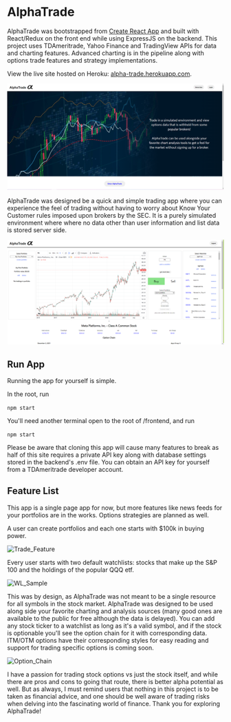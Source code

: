 # AlphaTrade

AlphaTrade was bootstrapped from [Create React App](https://github.com/facebook/create-react-app) and built with React/Redux on the front end while using ExpressJS on the backend. This project uses TDAmeritrade, Yahoo Finance and TradingView APIs for data and charting features. Advanced charting is in the pipeline along with options trade features and strategy implementations.

View the live site hosted on Heroku:  [alpha-trade.herokuapp.com](https://alpha-trade.herokuapp.com/).

![Splash_Page](https://raw.githubusercontent.com/flow-state-15/alpha_trade/main/resources/screenshots/splash_page.PNG)

AlphaTrade was designed be a quick and simple trading app where you can experience the feel of trading without having to worry about Know Your Customer rules imposed upon brokers by the SEC. It is a purely simulated environment where where no data other than user information and list data is stored server side.

![User_Page](https://raw.githubusercontent.com/flow-state-15/alpha_trade/main/resources/screenshots/user_page.PNG)

## Run App

Running the app for yourself is simple.

In the root, run

```npm start```

You'll need another terminal open to the root of /frontend, and run

```npm start```

Please be aware that cloning this app will cause many features to break as half of this site requires a private API key along with database settings stored in the backend's .env file. You can obtain an API key for yourself from a TDAmeritrade developer account.

## Feature List

This app is a single page app for now, but more features like news feeds for your portfolios are in the works. Options strategies are planned as well.

A user can create portfolios and each one starts with $100k in buying power.

![Trade_Feature](https://raw.githubusercontent.com/flow-state-15/alpha_trade/main/resources/screenshots/trade_feature.PNG)

Every user starts with two default watchlists: stocks that make up the S&P 100 and the holdings of the popular QQQ etf.

![WL_Sample](https://raw.githubusercontent.com/flow-state-15/alpha_trade/main/resources/screenshots/wl_sample.PNG)

This was by design, as AlphaTrade was not meant to be a single resource for all symbols in the stock market. AlphaTrade was designed to be used along side your favorite charting and analysis sources (many good ones are available to the public for free although the data is delayed). You can add any stock ticker to a watchlist as long as it's a valid symbol, and if the stock is optionable you'll see the option chain for it with corresponding data. ITM/OTM options have their corresponding styles for easy reading and support for trading specific options is coming soon.

![Option_Chain](https://raw.githubusercontent.com/flow-state-15/alpha_trade/main/resources/screenshots/option_chain.PNG)

I have a passion for trading stock options vs just the stock itself, and while there are pros and cons to going that route, there is better alpha potential as well. But as always, I must remind users that nothing in this project is to be taken as financial advice, and one should be well aware of trading risks when delving into the fascinating world of finance. Thank you for exploring AlphaTrade!
